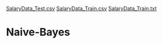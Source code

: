 [SalaryData_Test.csv](https://github.com/OmkarBulland/Naive-Bayes/files/10715480/SalaryData_Test.csv)
[SalaryData_Train.csv](https://github.com/OmkarBulland/Naive-Bayes/files/10715481/SalaryData_Train.csv)
[SalaryData_Train.txt](https://github.com/OmkarBulland/Naive-Bayes/files/10715482/SalaryData_Train.txt)
# Naive-Bayes
